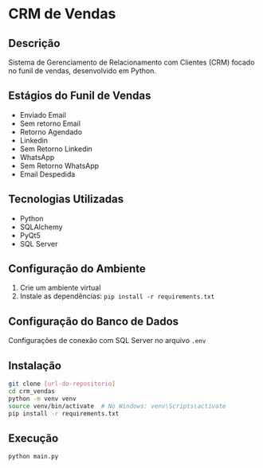 # CRM de Vendas

## Descrição
Sistema de Gerenciamento de Relacionamento com Clientes (CRM) focado no funil de vendas, desenvolvido em Python.

## Estágios do Funil de Vendas
- Enviado Email
- Sem retorno Email
- Retorno Agendado
- Linkedin
- Sem Retorno Linkedin
- WhatsApp
- Sem Retorno WhatsApp
- Email Despedida

## Tecnologias Utilizadas
- Python
- SQLAlchemy
- PyQt5
- SQL Server

## Configuração do Ambiente
1. Crie um ambiente virtual
2. Instale as dependências: `pip install -r requirements.txt`

## Configuração do Banco de Dados
Configurações de conexão com SQL Server no arquivo `.env`

## Instalação
```bash
git clone [url-do-repositorio]
cd crm_vendas
python -m venv venv
source venv/bin/activate  # No Windows: venv\Scripts\activate
pip install -r requirements.txt
```

## Execução
```bash
python main.py
```
